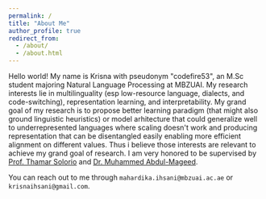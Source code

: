 ```yaml
---
permalink: /
title: "About Me"
author_profile: true
redirect_from: 
  - /about/
  - /about.html
---
```


Hello world! My name is Krisna with pseudonym "codefire53", an M.Sc student majoring Natural Language Processing at MBZUAI. My research interests lie in multilinguality (esp low-resource language, dialects, and code-switching), representation learning, and interpretability. My grand goal of my research is to propose better learning paradigm (that might also ground linguistic heuristics) or model arhitecture that could generalize well to underrepresented languages where scaling doesn't work and producing representation that can be disentangled easily enabling more efficient alignment on different values. Thus i believe those interests are relevant to achieve my grand goal of research.   I am very honored to be supervised by [Prof. Thamar Solorio](http://solorio.uh.edu/) and [Dr. Muhammed Abdul-Mageed](https://mageed.arts.ubc.ca/).

You can reach out to me through `mahardika.ihsani@mbzuai.ac.ae` or `krisnaihsani@gmail.com`.